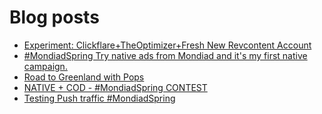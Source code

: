 # Blog posts
<!-- BLOG-POST-LIST:START -->
- [Experiment: Clickflare+TheOptimizer+Fresh New Revcontent Account](https://afflift.com/f/threads/experiment-clickflare-theoptimizer-fresh-new-revcontent-account.10545/)
- [#MondiadSpring Try native ads from Mondiad and it&#39;s my first native campaign.](https://afflift.com/f/threads/mondiadspring-try-native-ads-from-mondiad-and-its-my-first-native-campaign.10528/)
- [Road to Greenland with Pops](https://afflift.com/f/threads/road-to-greenland-with-pops.10201/)
- [NATIVE + COD - #MondiadSpring CONTEST](https://afflift.com/f/threads/native-cod-mondiadspring-contest.10562/)
- [Testing Push traffic #MondiadSpring](https://afflift.com/f/threads/testing-push-traffic-mondiadspring.10538/)
<!-- BLOG-POST-LIST:END -->
